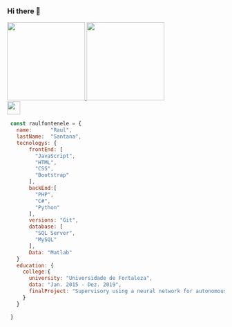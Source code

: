 ### Hi there 👋


<div>
  <a href="https://github.com/rafaballerini">
  <img height="180em" src="https://github-readme-stats.vercel.app/api?username=raulfontenele&show_icons=true&theme=dracula&include_all_commits=true&count_private=true"/>
  <img height="180em" src="https://github-readme-stats.vercel.app/api/top-langs/?username=raulfontenele&layout=compact&langs_count=7&theme=dracula"/>
</div>

<div>
  <img height="30em" src="https://visitor-badge-reloaded.herokuapp.com/badge?page_id=raulfontenele"/>
  </div>
 
 ``` javascript
  const raulfontenele = {
    name:      "Raul",
    lastName:  "Santana",
    tecnologys: {
        frontEnd: [
          "JavaScript",
          "HTML",
          "CSS",
          "Bootstrap"
        ],
        backEnd:[
          "PHP",
          "C#",
          "Python"
        ],
        versions: "Git",
        database: [
          "SQL Server",
          "MySQL"
        ],
        Data: "Matlab"
    }
    education: {
      college:{
        university: "Universidade de Fortaleza",
        data: "Jan. 2015 - Dez. 2019",
        finalProject: "Supervisory using a neural network for autonomous control of a simulated industrial plant"
      }
    }
      
  }
  
 ```
<!--
**raulfontenele/raulfontenele** is a ✨ _special_ ✨ repository because its `README.md` (this file) appears on your GitHub profile.



Here are some ideas to get you started:

- 🔭 I’m currently working on ...
- 🌱 I’m currently learning ...
- 👯 I’m looking to collaborate on ...
- 🤔 I’m looking for help with ...
- 💬 Ask me about ...
- 📫 How to reach me: ...
- 😄 Pronouns: ...
- ⚡ Fun fact: ...
-->
